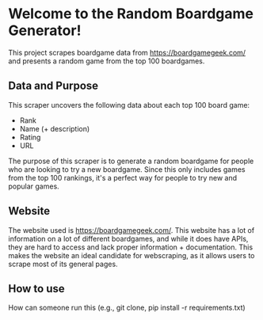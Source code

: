# Welcome to the Random Boardgame Generator!
This project scrapes boardgame data from https://boardgamegeek.com/ and presents a random game from the top 100 boardgames.

## Data and Purpose
This scraper uncovers the following data about each top 100 board game:
- Rank
- Name (+ description)
- Rating
- URL

The purpose of this scraper is to generate a random boardgame for people who are looking to try a new boardgame. Since this
only includes games from the top 100 rankings, it's a perfect way for people to try new and popular games.

## Website
The website used is https://boardgamegeek.com/. This website has a lot of information on a lot of different boardgames,
and while it does have APIs, they are hard to access and lack proper information + documentation. This makes the website an
ideal candidate for webscraping, as it allows users to scrape most of its general pages. 

## How to use
How can someone run this (e.g., git clone, pip install -r requirements.txt)
